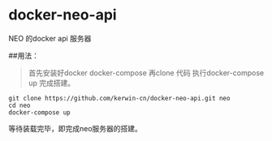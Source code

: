# docker-neo-api

NEO 的docker api 服务器

##用法：
> 首先安装好docker docker-compose
> 再clone 代码 执行docker-compose up 完成搭建。

    git clone https://github.com/kerwin-cn/docker-neo-api.git neo
    cd neo
    docker-compose up
    
等待装载完毕，即完成neo服务器的搭建。
